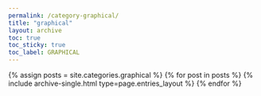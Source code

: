 ```yaml
---
permalink: /category-graphical/
title: "graphical"
layout: archive
toc: true
toc_sticky: true
toc_label: GRAPHICAL
---
```



{% assign posts = site.categories.graphical %}
{% for post in posts %} {% include archive-single.html type=page.entries_layout %} {% endfor %}